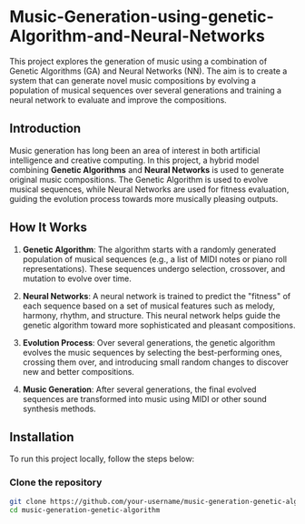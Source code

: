 # Music-Generation-using-genetic-Algorithm-and-Neural-Networks
This project explores the generation of music using a combination of Genetic Algorithms (GA) and Neural Networks (NN). The aim is to create a system that can generate novel music compositions by evolving a population of musical sequences over several generations and training a neural network to evaluate and improve the compositions.

## Introduction

Music generation has long been an area of interest in both artificial intelligence and creative computing. In this project, a hybrid model combining **Genetic Algorithms** and **Neural Networks** is used to generate original music compositions. The Genetic Algorithm is used to evolve musical sequences, while Neural Networks are used for fitness evaluation, guiding the evolution process towards more musically pleasing outputs.

## How It Works

1. **Genetic Algorithm**: The algorithm starts with a randomly generated population of musical sequences (e.g., a list of MIDI notes or piano roll representations). These sequences undergo selection, crossover, and mutation to evolve over time.
   
2. **Neural Networks**: A neural network is trained to predict the "fitness" of each sequence based on a set of musical features such as melody, harmony, rhythm, and structure. This neural network helps guide the genetic algorithm toward more sophisticated and pleasant compositions.

3. **Evolution Process**: Over several generations, the genetic algorithm evolves the music sequences by selecting the best-performing ones, crossing them over, and introducing small random changes to discover new and better compositions.

4. **Music Generation**: After several generations, the final evolved sequences are transformed into music using MIDI or other sound synthesis methods.

## Installation

To run this project locally, follow the steps below:

### Clone the repository

```bash
git clone https://github.com/your-username/music-generation-genetic-algorithm.git
cd music-generation-genetic-algorithm
